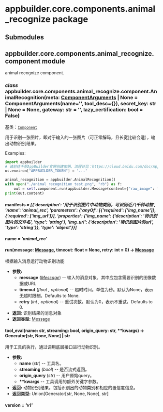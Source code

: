 # appbuilder.core.components.animal_recognize package

## Submodules

## appbuilder.core.components.animal_recognize.component module

animal recognize component.

### *class* appbuilder.core.components.animal_recognize.component.AnimalRecognition(meta: [ComponentArguments](appbuilder.core.md#appbuilder.core.component.ComponentArguments) | None = ComponentArguments(name='', tool_desc={}), secret_key: str | None = None, gateway: str = '', lazy_certification: bool = False)

基类：[`Component`](appbuilder.core.md#appbuilder.core.component.Component)

用于识别一张图片，即对于输入的一张图片（可正常解码，且长宽比较合适），输出动物识别结果。

Examples:

```python
import appbuilder
# 请前往千帆AppBuilder官网创建密钥，流程详见：https://cloud.baidu.com/doc/AppBuilder/s/Olq6grrt6#1%E3%80%81%E5%88%9B%E5%BB%BA%E5%AF%86%E9%92%A5
os.environ["APPBUILDER_TOKEN"] = '...'

animal_recognition = appbuilder.AnimalRecognition()
with open("./animal_recognition_test.png", "rb") as f:
    out = self.component.run(appbuilder.Message(content={"raw_image": f.read()}))
print(out.content)
```

#### manifests *= [{'description': '用于识别图片中动物类别，可识别近八千种动物', 'name': 'animal_rec', 'parameters': {'anyOf': [{'required': ['img_name']}, {'required': ['img_url']}], 'properties': {'img_name': {'description': '待识别图片的文件名', 'type': 'string'}, 'img_url': {'description': '待识别图片的url', 'type': 'string'}}, 'type': 'object'}}]*

#### name *= 'animal_rec'*

#### run(message: [Message](appbuilder.core.md#appbuilder.core.message.Message), timeout: float = None, retry: int = 0) → [Message](appbuilder.core.md#appbuilder.core.message.Message)

根据输入消息运行动物识别功能

* **参数:**
  * **message** ([*Message*](appbuilder.core.md#appbuilder.core.message.Message)) -- 输入的消息对象，其中应包含需要识别的图像数据或URL
  * **timeout** (*float* *,* *optional*) -- 超时时间，单位为秒。默认为None，表示无超时限制。Defaults to None.
  * **retry** (*int* *,* *optional*) -- 重试次数。默认为0，表示不重试。Defaults to 0.
* **返回:**
  识别结果的消息对象
* **返回类型:**
  [Message](appbuilder.core.md#appbuilder.core.message.Message)

#### tool_eval(name: str, streaming: bool, origin_query: str, \*\*kwargs) → Generator[str, None, None] | str

用于工具的执行，通过调用底层接口进行动物识别。

* **参数:**
  * **name** (*str*) -- 工具名。
  * **streaming** (*bool*) -- 是否流式返回。
  * **origin_query** (*str*) -- 用户原始query。
  * **\*\*kwargs** -- 工具调用的额外关键字参数。
* **返回:**
  动物识别结果，包括识别出的动物类别和相应的置信度信息。
* **返回类型:**
  Union[Generator[str, None, None], str]

#### version *= 'v1'*
